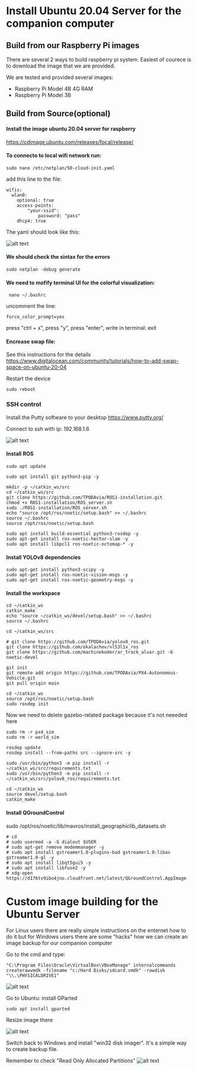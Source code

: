# Install Ubuntu 20.04 Server for the companion computer 

## Build from our Raspberry Pi images

There are several 2 ways to build raspberry pi system. Easiest of courece is to download the image that we are provided.

We are tested and provided several images:
- Raspberry Pi Model 4B 4G RAM
- Raspberry Pi Model 3B

## Build from Source(optional)

#### Install the image ubuntu 20.04 server for raspberry
https://cdimage.ubuntu.com/releases/focal/release/


#### To connecto to local wifi network run:

```
sudo nano /etc/netplan/50-cloud-init.yaml
```
add this line to the file:
```
wifis:
  wlan0:
    optional: true
    access-points:
        "your-ssid":
            password: "pass"
    dhcp4: true
```
The yaml should look like this:

![alt text](./wifi.jpeg)

#### We should check the sintax for the errors
```
sudo netplan -debug generate
```
#### We need to mofify terminal UI for the colorful visualization:
```
 nano ~/.bashrc
```
uncomment the line: 
```
force_color_prompt=yes
```
press "ctrl + x", press "y", press "enter", write in terminal: exit

#### Encrease swap file:
See this instructions for the details
https://www.digitalocean.com/community/tutorials/how-to-add-swap-space-on-ubuntu-20-04

Restart the device
```
sudo reboot
```

### SSH control

Install the Putty software to your desktop
https://www.putty.org/

Connect to ssh with ip: 192.168.1.6

![alt text](./putty.jpg)

#### Install ROS
```
sudo apt update
```
```
sudo apt install git python3-pip -y
```
```
mkdir -p ~/catkin_ws/src
cd ~/catkin_ws/src
git clone https://github.com/TPODAvia/ROS1-installation.git
chmod +x ROS1-installation/ROS_server.sh
sudo ./ROS1-installation/ROS_server.sh
echo "source /opt/ros/noetic/setup.bash" >> ~/.bashrc
source ~/.bashrc
source /opt/ros/noetic/setup.bash
```
```
sudo apt install build-essential python3-rosdep -y
sudo apt-get install ros-noetic-hector-slam -y
sudo apt install libpcl1 ros-noetic-octomap-* -y
```

#### Install YOLOv8 dependencies

```
sudo apt-get install python3-scipy -y
sudo apt-get install ros-noetic-vision-msgs -y
sudo apt-get install ros-noetic-geometry-msgs -y
```

#### Install the workspace
```
cd ~/catkin_ws
catkin_make
echo "source ~/catkin_ws/devel/setup.bash" >> ~/.bashrc
source ~/.bashrc
```
```
cd ~/catkin_ws/src

# git clone https://github.com/TPODAvia/yolov8_ros.git
git clone https://github.com/okalachev/vl53l1x_ros
git clone https://github.com/machinekoder/ar_track_alvar.git -b noetic-devel

git init
git remote add origin https://github.com/TPODAvia/PX4-Autonomous-Vehicle.git
git pull origin main
```

```
cd ~/catkin_ws
source /opt/ros/noetic/setup.bash
sudo rosdep init
```
Now we need to delete gazebo-related package because it's not neeeded here
```
sudo rm -r px4_sim
sudo rm -r world_sim
```
```
rosdep update
rosdep install --from-paths src --ignore-src -y
```
```
sudo /usr/bin/python3 -m pip install -r ~/catkin_ws/src/requirements.txt
sudo /usr/bin/python3 -m pip install -r ~/catkin_ws/src/yolov8_ros/requirements.txt
```

```
cd ~/catkin_ws
source devel/setup.bash
catkin_make
```

#### Install QGroundControl
sudo /opt/ros/noetic/lib/mavros/install_geographiclib_datasets.sh
```
# cd
# sudo usermod -a -G dialout $USER
# sudo apt-get remove modemmanager -y
# sudo apt install gstreamer1.0-plugins-bad gstreamer1.0-libav gstreamer1.0-gl -y
# sudo apt install libqt5gui5 -y
# sudo apt install libfuse2 -y
# xdg-open https://d176tv9ibo4jno.cloudfront.net/latest/QGroundControl.AppImage
```

# Custom image building for the Ubuntu Server

For Linux users there are really simple instructions on the enternet how to do it but for Windows users there are some "hacks" how we can create an image backup for our companion computer

Go to the cmd and type:
```
"C:\Program Files\Oracle\VirtualBox\VBoxManage" internalcommands createrawvmdk -filename "c:/Hard Disks/sdcard.vmdk" -rawdisk "\\.\PHYSICALDRIVE1"
```
![alt text](./cmd.jpeg)

Go to Ubuntu:
install GParted
```
sudo apt install gparted
```
Resize image there

![alt text](./gparted.jpeg)

Switch back to Windows and install "win32 disk imager". It's a simple way to create backup file.

Remember to check "Read Only Allocated Partitions"
![alt text](./win32.jpeg)
